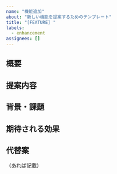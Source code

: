 ```yaml
---
name: "機能追加"
about: "新しい機能を提案するためのテンプレート"
title: "[FEATURE] "
labels:
  - enhancement
assignees: []
---
```


## 概要


## 提案内容


## 背景・課題


## 期待される効果


## 代替案

（あれば記載）
